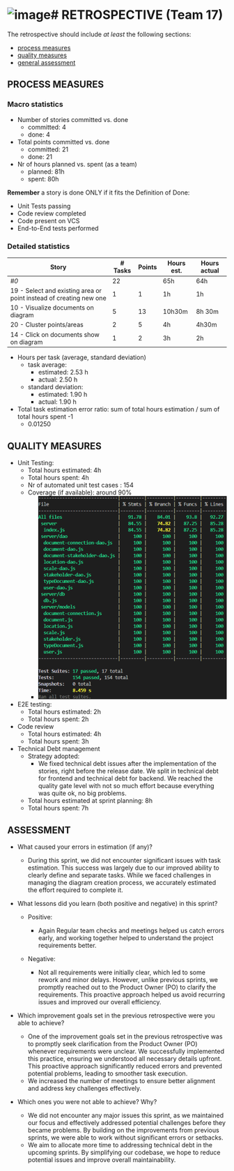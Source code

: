 ![image](https://github.com/user-attachments/assets/cdb56236-3b3b-444e-bd18-d7ef3ea80494)# RETROSPECTIVE (Team 17)
=====================================

The retrospective should include _at least_ the following
sections:

- [process measures](#process-measures)
- [quality measures](#quality-measures)
- [general assessment](#assessment)

## PROCESS MEASURES 


### Macro statistics

- Number of stories committed vs. done
  - committed: 4
  - done: 4
- Total points committed vs. done
  - committed: 21
  - done: 21
- Nr of hours planned vs. spent (as a team)
  - planned: 81h 
  - spent: 80h

**Remember**  a story is done ONLY if it fits the Definition of Done:
 
- Unit Tests passing
- Code review completed
- Code present on VCS
- End-to-End tests performed

### Detailed statistics

| Story  | # Tasks | Points | Hours est. | Hours actual |
|--------|---------|--------|------------|--------------|
| _#0_                                            | 22      |        | 65h    | 64h      |
| 19 - Select and existing area or point instead of creating new one     | 1       | 1      | 1h         | 1h           |
| 10 - Visualize documents on diagram                          |    5    | 13      | 10h30m         | 8h 30m       |
| 20 - Cluster points/areas                    | 2       | 5      | 4h        | 4h30m      |
| 14 - Click  on documents show on diagram          | 1      | 2      | 3h        | 2h      |

- Hours per task (average, standard deviation)
  - task average:
    - estimated: 2.53 h
    - actual: 2.50 h
  - standard deviation:
    - estimated: 1.90 h
    - actual: 1.90 h
- Total task estimation error ratio: sum of total hours estimation / sum of total hours spent -1
  - 0.01250

  
## QUALITY MEASURES 

- Unit Testing:
  - Total hours estimated: 4h
  - Total hours spent: 4h
  - Nr of automated unit test cases : 154 
  - Coverage (if available): around 90%
    - ![Coverage](../images/test_report/sprint3.png)
- E2E testing:
  - Total hours estimated: 2h
  - Total hours spent: 2h
- Code review 
  - Total hours estimated: 4h
  - Total hours spent: 3h
- Technical Debt management
  - Strategy adopted: 
    - We fixed technical debt issues after the implementation of the stories, right before the release date. We split in technical debt for frontend and technical debt for backend. We reached the quality gate level with not so much effort because everything was quite ok, no big problems.  
  - Total hours estimated at sprint planning: 8h
  - Total hours spent: 7h
  


## ASSESSMENT

- What caused your errors in estimation (if any)?

  - During this sprint, we did not encounter significant issues with task estimation. This success was largely due to our improved ability to clearly define and separate tasks. While we faced challenges in managing the diagram creation process, we accurately estimated the effort required to complete it.

- What lessons did you learn (both positive and negative) in this sprint?

  - Positive:

    - Again Regular team checks and meetings helped us catch errors early, and working together helped to understand the project requirements better.

  - Negative:

    - Not all requirements were initially clear, which led to some rework and minor delays. However, unlike previous sprints, we promptly reached out to the Product Owner (PO) to clarify the requirements. This proactive approach helped us avoid recurring issues and improved our overall efficiency.

- Which improvement goals set in the previous retrospective were you able to achieve?

  - One of the improvement goals set in the previous retrospective was to promptly seek clarification from the Product Owner (PO) whenever requirements were unclear. We successfully implemented this practice, ensuring we understood all necessary details upfront. This proactive approach significantly reduced errors and prevented potential problems, leading to smoother task execution.
  - We increased the number of meetings to ensure better alignment and address key challenges effectively.

- Which ones you were not able to achieve? Why?
  - We did not encounter any major issues this sprint, as we maintained our focus and effectively addressed potential challenges before they became problems. By building on the improvements from previous sprints, we were able to work without significant errors or setbacks.
  - We aim to allocate more time to addressing technical debt in the upcoming sprints. By simplifying our codebase, we hope to reduce potential issues and improve overall maintainability.
